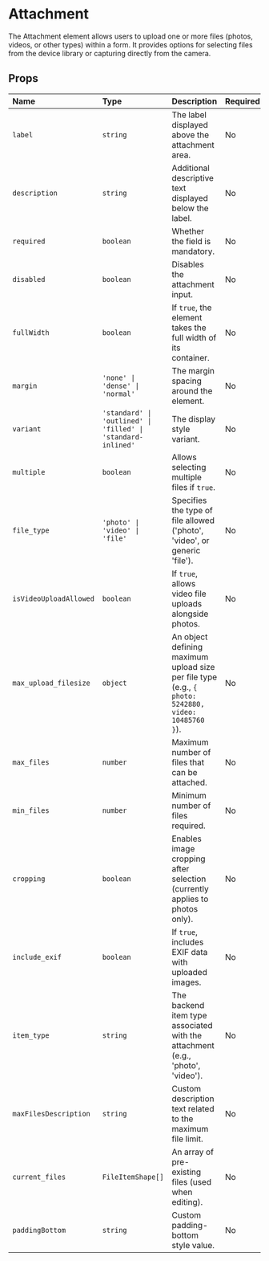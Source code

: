# Attachment

The Attachment element allows users to upload one or more files (photos, videos, or other types) within a form. It provides options for selecting files from the device library or capturing directly from the camera.

## Props

| Name                  | Type                                       | Description                                                                 | Required | Default            |
| :-------------------- | :----------------------------------------- | :-------------------------------------------------------------------------- | :------- | :----------------- |
| `label`               | `string`                                   | The label displayed above the attachment area.                              | No       |                    |
| `description`         | `string`                                   | Additional descriptive text displayed below the label.                      | No       |                    |
| `required`            | `boolean`                                  | Whether the field is mandatory.                                             | No       | `false`            |
| `disabled`            | `boolean`                                  | Disables the attachment input.                                              | No       | `false`            |
| `fullWidth`           | `boolean`                                  | If `true`, the element takes the full width of its container.               | No       | `false`            |
| `margin`              | `'none' \| 'dense' \| 'normal'`            | The margin spacing around the element.                                      | No       | `'normal'`         |
| `variant`             | `'standard' \| 'outlined' \| 'filled' \| 'standard-inlined'` | The display style variant.                                                  | No       | `'standard-inlined'` |
| `multiple`            | `boolean`                                  | Allows selecting multiple files if `true`.                                  | No       | `false`            |
| `file_type`           | `'photo' \| 'video' \| 'file'`             | Specifies the type of file allowed ('photo', 'video', or generic 'file').   | No       | `'photo'`          |
| `isVideoUploadAllowed`| `boolean`                                  | If `true`, allows video file uploads alongside photos.                      | No       | `false`            |
| `max_upload_filesize` | `object`                                   | An object defining maximum upload size per file type (e.g., `{ photo: 5242880, video: 10485760 }`). | No       | `{}`               |
| `max_files`           | `number`                                   | Maximum number of files that can be attached.                               | No       | `10`               |
| `min_files`           | `number`                                   | Minimum number of files required.                                           | No       | `1`                |
| `cropping`            | `boolean`                                  | Enables image cropping after selection (currently applies to photos only).  | No       | `false`            |
| `include_exif`        | `boolean`                                  | If `true`, includes EXIF data with uploaded images.                         | No       | `false`            |
| `item_type`           | `string`                                   | The backend item type associated with the attachment (e.g., 'photo', 'video'). | No       | `'unknown'`        |
| `maxFilesDescription` | `string`                                   | Custom description text related to the maximum file limit.                  | No       |                    |
| `current_files`       | `FileItemShape[]`                          | An array of pre-existing files (used when editing).                         | No       | `[]`               |
| `paddingBottom`       | `string`                                   | Custom padding-bottom style value.                                          | No       |                    |